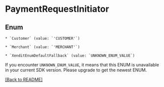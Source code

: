 # PaymentRequestInitiator




## Enum


    * `Customer` (value: `'CUSTOMER'`)

    * `Merchant` (value: `'MERCHANT'`)

    * `XenditEnumDefaultFallback` (value: `UNKNOWN_ENUM_VALUE`)

If you encounter `UNKNOWN_ENUM_VALUE`, it means that this ENUM is unavailable in your current SDK version. Please upgrade to get the newest ENUM.


[[Back to README]](../../README.md)